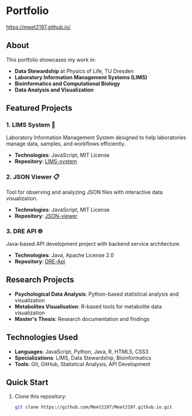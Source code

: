 # Portfolio

https://meet2197.github.io/

## About

This portfolio showcases my work in:
- **Data Stewardship** at Physics of Life, TU Dresden
- **Laboratory Information Management Systems (LIMS)**
- **Bioinformatics and Computational Biology**
- **Data Analysis and Visualization**

## Featured Projects

### 1. LIMS System 🧪
Laboratory Information Management System designed to help laboratories manage data, samples, and workflows efficiently.
- **Technologies**: JavaScript, MIT License
- **Repository**: [LIMS-system](https://github.com/Meet2197/LIMS-system)

### 2. JSON Viewer 📋
Tool for observing and analyzing JSON files with interactive data visualization.
- **Technologies**: JavaScript, MIT License
- **Repository**: [JSON-viewer](https://github.com/Meet2197/JSON-viewer)

### 3. DRE API 🌐
Java-based API development project with backend service architecture.
- **Technologies**: Java, Apache License 2.0
- **Repository**: [DRE-Api](https://github.com/Meet2197/DRE-Api)

## Research Projects

- **Psychological Data Analysis**: Python-based statistical analysis and visualization
- **Metabolites Visualisation**: R-based tools for metabolite data visualization
- **Master's Thesis**: Research documentation and findings

## Technologies Used

- **Languages**: JavaScript, Python, Java, R, HTML5, CSS3
- **Specializations**: LIMS, Data Stewardship, Bioinformatics
- **Tools**: Git, GitHub, Statistical Analysis, API Development

## Quick Start

1. Clone this repository:
   ```bash
   git clone https://github.com/Meet2197/Meet2197.github.io.git